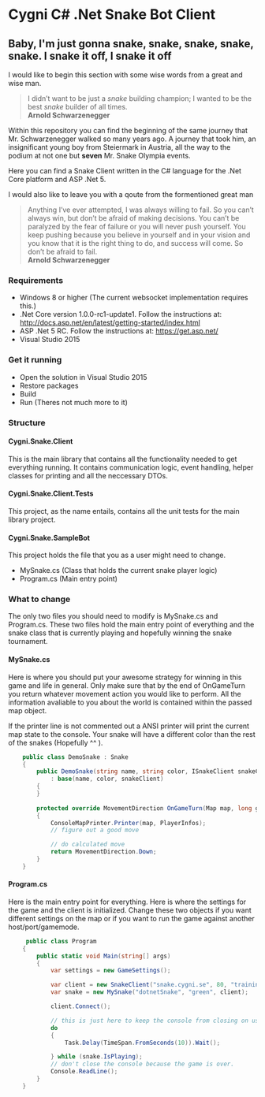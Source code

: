 # Cygni C# .Net Snake Bot Client

## Baby, I'm just gonna snake, snake, snake, snake, snake. I snake it off, I snake it off

I would like to begin this section with some wise words from a great and wise man.

> I didn’t want to be just a *snake* building champion; I wanted to be the best *snake* builder of all times. <br /> **Arnold Schwarzenegger**

Within this repository you can find the beginning of the same journey that Mr. Schwarzenegger walked so many years ago. 
A journey that took him, an insignificant young boy from Steiermark in Austria, all the way to the podium at not one but **seven** Mr. Snake Olympia events.

Here you can find a Snake Client written in the C# language for the .Net Core platform and ASP .Net 5.

I would also like to leave you with a qoute from the formentioned great man

> Anything I’ve ever attempted, I was always willing to fail. So you can’t always win, but don’t be afraid of making decisions. You can’t be paralyzed by the fear of failure or you will never push yourself. You keep pushing because you believe in yourself and in your vision and you know that it is the right thing to do, and success will come. So don’t be afraid to fail. <br /> **Arnold Schwarzenegger**


### Requirements

- Windows 8 or higher (The current websocket implementation requires this.)
- .Net Core version 1.0.0-rc1-update1. Follow the instructions at: http://docs.asp.net/en/latest/getting-started/index.html
- ASP .Net 5 RC. Follow the instructions at: https://get.asp.net/
- Visual Studio 2015

### Get it running

- Open the solution in Visual Studio 2015
- Restore packages
- Build
- Run (Theres not much more to it)

### Structure

#### Cygni.Snake.Client
This is the main library that contains all the functionality needed to get everything running.
It contains communication logic, event handling, helper classes for printing and all the neccessary DTOs.

#### Cygni.Snake.Client.Tests

This project, as the name entails, contains all the unit tests for the main library project.

#### Cygni.Snake.SampleBot

This project holds the file that you as a user might need to change.

- MySnake.cs (Class that holds the current snake player logic) 
- Program.cs (Main entry point)



### What to change

The only two files you should need to modify is MySnake.cs and Program.cs. These two files hold the main entry point of everything and the snake class that is currently playing and hopefully winning the snake tournament.

#### MySnake.cs

Here is where you should put your awesome strategy for winning in this game and life in general. Only make sure that by the end of OnGameTurn you return whatever movement action you would like to perform. All the information avaliable to you about the world is contained within the passed map object.

If the printer line is not commented out a ANSI printer will print the current map state to the console. Your snake will have a different color than the rest of the snakes (Hopefully ^^ ). 

```csharp
    public class DemoSnake : Snake
    {
        public DemoSnake(string name, string color, ISnakeClient snakeClient)
            : base(name, color, snakeClient)
        {
        }
        
        protected override MovementDirection OnGameTurn(Map map, long gameTick)
        {
            ConsoleMapPrinter.Printer(map, PlayerInfos);
            // figure out a good move

            // do calculated move
            return MovementDirection.Down;
        }
    }
```

#### Program.cs

Here is the main entry point for everything. Here is where the settings for the game and the client is initialized.
Change these two objects if you want different settings on the map or if you want to run the game against another host/port/gamemode.

```csharp
     public class Program
    {
        public static void Main(string[] args)
        {
            var settings = new GameSettings();

            var client = new SnakeClient("snake.cygni.se", 80, "training", settings);
            var snake = new MySnake("dotnetSnake", "green", client);

            client.Connect();

            // this is just here to keep the console from closing on us.
            do
            {
                Task.Delay(TimeSpan.FromSeconds(10)).Wait();

            } while (snake.IsPlaying);
            // don't close the console because the game is over.
            Console.ReadLine();
        }
    }
```
